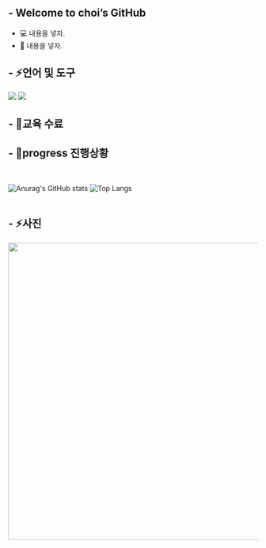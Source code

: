 ## - Welcome to choi’s GitHub
* 💻 내용을 넣자.
* 🌱 내용을 넣자.
 
## - ⚡언어 및 도구
<div>
<img src="https://img.shields.io/badge/python-3776AB?style=for-the-badge&logo=python&logoColor=white" />
<img src="https://img.shields.io/badge/MYSQL-4479A1?style=for-the-badge&logo=MYSQL&logoColor=white" />
</div>

## - 🌱교육 수료

## - 👏progress 진행상황
<br>

![Anurag's GitHub stats](https://github-readme-stats.vercel.app/api?username=projectCHOI&show_icons=true&theme=tokyonight)
![Top Langs](https://github-readme-stats.vercel.app/api/top-langs/?username=projectCHOI&layout=compact&theme=tokyonight)
<br>
<br>

## - ⚡사진
<div align=center>
<img width="600px;" src="#"/>
</div>

